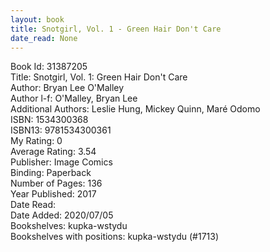 ```yaml
---
layout: book
title: Snotgirl, Vol. 1 - Green Hair Don't Care
date_read: None
---
```


Book Id: 31387205<br />
Title: Snotgirl, Vol. 1: Green Hair Don't Care<br />
Author: Bryan Lee O'Malley<br />
Author l-f: O'Malley, Bryan Lee<br />
Additional Authors: Leslie Hung, Mickey Quinn, Maré Odomo<br />
ISBN: 1534300368<br />
ISBN13: 9781534300361<br />
My Rating: 0<br />
Average Rating: 3.54<br />
Publisher: Image Comics<br />
Binding: Paperback<br />
Number of Pages: 136<br />
Year Published: 2017<br />
Date Read: <br />
Date Added: 2020/07/05<br />
Bookshelves: kupka-wstydu<br />
Bookshelves with positions: kupka-wstydu (#1713)<br />

